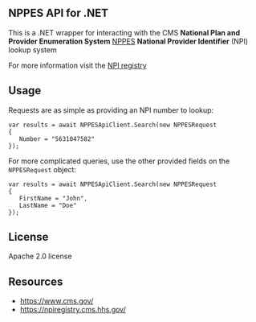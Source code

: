 ## NPPES API for .NET

This is a .NET wrapper for interacting with the CMS **National Plan and Provider Enumeration System** [NPPES](https://nppes.cms.hhs.gov/NPPES/Welcome.do) **National Provider Identifier** (NPI) lookup system

For more information visit the [NPI registry](https://npiregistry.cms.hhs.gov/)

## Usage

Requests are as simple as providing an NPI number to lookup:

```
var results = await NPPESApiClient.Search(new NPPESRequest
{
   Number = "5631047582"
});
```

For more complicated queries, use the other provided fields on the `NPPESRequest` object:
```
var results = await NPPESApiClient.Search(new NPPESRequest
{
   FirstName = "John",
   LastName = "Doe"
});
```

## License

Apache 2.0 license

## Resources

* https://www.cms.gov/
* https://npiregistry.cms.hhs.gov/
